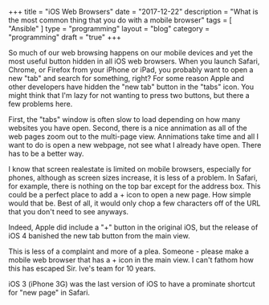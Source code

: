 +++
title = "iOS Web Browsers"
date = "2017-12-22"
description = "What is the most common thing that you do with a mobile browser"
tags = [ "Ansible" ]
type = "programming"
layout = "blog"
category = "programming"
draft = "true"
+++

So much of our web browsing happens on our mobile devices and yet the most useful button hidden in all iOS web browsers. When you launch Safari, Chrome, or Firefox from your iPhone or iPad, you probably want to open a new "tab" and search for something, right? For some reason Apple and other developers have hidden the "new tab" button in the "tabs" icon. You might think that I'm lazy for not wanting to press two buttons, but there a few problems here.

First, the "tabs" window is often slow to load depending on how many websites you have open. Second, there is a nice annimation as all of the web pages zoom out to the multi-page view. Annimations take time and all I want to do is open a new webpage, not see what I already have open. There has to be a better way.

I know that screen realestate is limited on mobile browsers, especially for phones, although as screen sizes increase, it is less of a problem. In Safari, for example, there is nothing on the top bar except for the address box. This could be a perfect place to add a + icon to open a new page. How simple would that be. Best of all, it would only chop a few characters off of the URL that you don't need to see anyways.

Indeed, Apple did include a "+" button in the original iOS, but the release of iOS 4 banished the new tab button from the main view.

This is less of a complaint and more of a plea. Someone - please make a mobile web browser that has a + icon in the main view. I can't fathom how this has escaped Sir. Ive's team for 10 years.

iOS 3 (iPhone 3G) was the last version of iOS to have a prominate shortcut for "new page" in Safari.